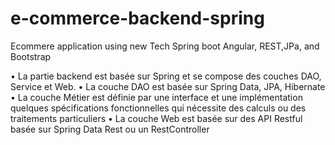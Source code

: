 # e-commerce-backend-spring

Ecommere application using new Tech Spring boot Angular, REST,JPa, and Bootstrap

• La partie backend est basée sur Spring et se compose des couches DAO, Service et Web.
     • La couche DAO est basée sur Spring Data, JPA, Hibernate
     • La couche Métier est définie par une interface et une implémentation  quelques spécifications  fonctionnelles  qui nécessite des calculs ou des traitements particuliers
     • La couche Web est basée sur des API Restful basée sur Spring Data Rest ou un RestController

